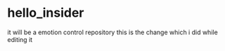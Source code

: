 # hello_insider
it will be a emotion control repository
this is the change which i did while editing it
